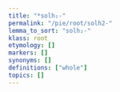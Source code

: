 ```yaml
---
title: "*solh₂-"
permalink: "/pie/root/solh2-"
lemma_to_sort: "solh₂-"
klass: root
etymology: []
markers: []
synonyms: []
definitions: ["whole"]
topics: []
---
```

